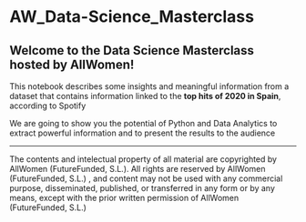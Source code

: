 # AW_Data-Science_Masterclass

## Welcome to the Data Science Masterclass hosted by AllWomen!

This notebook describes some insights and meaningful information from a dataset that contains information linked to the **top hits of 2020 in Spain**, according to Spotify


We are going to show you the potential of Python and Data Analytics to extract powerful information and to present the results to the audience


-----------------------------------------------------
The contents and intelectual property of all material are copyrighted by AllWomen (FutureFunded, S.L.). All rights are reserved by AllWomen (FutureFunded, S.L.) , and content may not be used with any commercial purpose, disseminated, published, or transferred in any form or by any means, except with the prior written permission of AllWomen (FutureFunded, S.L.)

